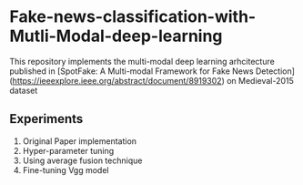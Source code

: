 # Fake-news-classification-with-Mutli-Modal-deep-learning
This repository implements the multi-modal deep learning arhcitecture published in [SpotFake: A Multi-modal Framework for Fake News Detection] (https://ieeexplore.ieee.org/abstract/document/8919302) on Medieval-2015 dataset

## Experiments
1. Original Paper implementation
2. Hyper-parameter tuning
3. Using average fusion technique 
4. Fine-tuning Vgg model
